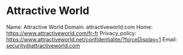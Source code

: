 
# Attractive World

Name: Attractive World
Domain: attractiveworld.com
Home: https://www.attractiveworld.com/fr-fr
Privacy_policy: https://www.attractiveworld.net/confidentialite/?forceDisplay=1
Email: security@attractiveworld.com
